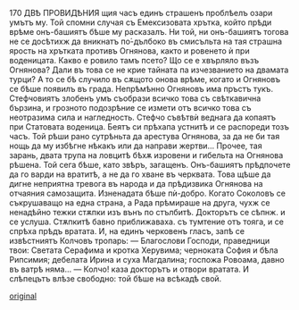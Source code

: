 ﻿170
ДВѢ ПРОВИДѢНИЯ
щия часъ единъ страшенъ проблѣелъ озари умътъ му. Той спомни случая съ Емексизовата хрътка, който прѣди врѣме онъ-башиятъ бѣше му расказалъ. Ни той, ни онъ-башиятъ тогова не се досѣтихж да вникнатъ по́-дълбоко въ смисъльта на тая страшна ярость на хрътката противъ Огнянова, както и ровенето ѝ при воденицата. Какво е ровило тамъ псето? Що се е хвърляло възъ Огнянова? Дали въ това се не крие тайната па изчезванието на двамата турци? А то се бѣ случило въ сѫщото онова врѣме, когато и Огняновъ се бѣше появилъ въ града. Непрѣмѣнно Огняновъ има пръстъ тукъ. Стефчовиятъ злобенъ умъ съобрази всичко това съ свѣткавична бързина, и грозното подозрѣние се измети отъ всичко това съ неотразима сила и нагледность.
Стефчо съвѣтвѝ веднага да копаятъ при Статовата воденица. Беятъ си прѣхапа устнитѣ и се распореди тозъ часъ. Той рѣши рано сутрѣньта да арестува Огнянова, за да не би тая нощь да му избѣгне нѣкакъ или да направи жертви... Прочее, тая зарань, двата трупа на ловцитѣ бѣхѫ изровени и гибельта на Огнянова рѣшена. Той сега бѣше, като звѣръ, загащенъ. Онъ-башиятъ прѣдпочете да го варди на вратитѣ, а не да го хване въ черквата. Това щѣше да дигне неприятна тревога въ народа и да прѣдизвика Огнянова на отчаяния самозащита. Изненадата бѣше пѝ-добро. Когато Соколовъ се съкрушаващо на една страна, а Рада прѣмираше на друга, чухж се ненадѣйно тежки стѫпки изъ вънъ по стълбитѣ. Докторътъ се сѣпнж. и се услуша. Стѫпкитѣ бавно приближаваха. съ тумтение отъ тояга, и се спрѣха прѣдъ вратата. И, на единъ черковенъ гласъ, запѣ се извѣстниятъ Колчовъ тропарь:
— Благослови Господи, праведници твои: Светата Серафима и кротка Херувима; черноката София и бѣла Рипсимия; дебелата Ирина и суха Магдалина; госпожа Ровоама, давно въ ватрѣ няма...
— Колчо! каза докторътъ и отвори вратата.
И слѣпецътъ влѣзе свободно: той бѣше на всѣкадѣ свой.

[original](images/193.jpg)